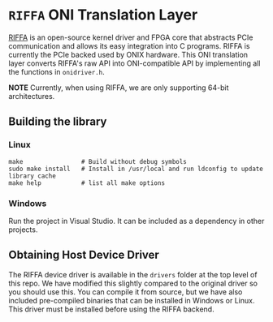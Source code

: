 # `RIFFA` ONI Translation Layer
[RIFFA](https://github.com/KastnerRG/riffa) is an open-source kernel driver and
FPGA core that abstracts PCIe communication and allows its easy integration
into C programs. RIFFA is currently the PCIe backed used by ONIX hardware. This
ONI translation layer converts RIFFA's raw API into ONI-compatible API by
implementing all the functions in `onidriver.h`. 

**NOTE** Currently, when using RIFFA, we are only supporting 64-bit architectures.

## Building the library
### Linux
```
make                # Build without debug symbols
sudo make install   # Install in /usr/local and run ldconfig to update library cache
make help           # list all make options
```

### Windows
Run the project in Visual Studio. It can be included as a dependency in other
projects.

## Obtaining Host Device Driver
The RIFFA device driver is available in the `drivers` folder at the top level
of this repo. We have modified this slightly compared to the original driver so
you should use this. You can compile it from source, but we have also included
pre-compiled binaries that can be installed in Windows or Linux. This driver
must be installed before using the RIFFA backend.


